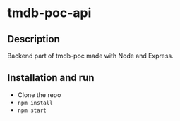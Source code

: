 # tmdb-poc-api
## Description
Backend part of tmdb-poc made with Node and Express.

## Installation and run
- Clone the repo
- `npm install`
- `npm start`
